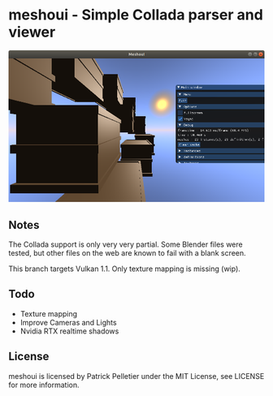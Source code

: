 # meshoui - Simple Collada parser and viewer

![sample viewer_output](https://raw.githubusercontent.com/mittpat/meshoui/vulkan/meshoui/resources/screenshot.png)

Notes
-------

The Collada support is only very very partial. Some Blender files were tested, but other files on the web are known to fail with a blank screen.

This branch targets Vulkan 1.1. Only texture mapping is missing (wip).

Todo
-------
* Texture mapping
* Improve Cameras and Lights
* Nvidia RTX realtime shadows

License
-------

meshoui is licensed by Patrick Pelletier under the MIT License, see LICENSE for more information.
